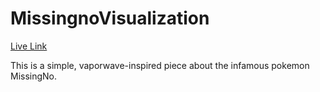 # MissingnoVisualization
[Live Link](https://jeffreymjordan.github.io/MissingnoVisualization/)

This is a simple, vaporwave-inspired piece about the infamous pokemon MissingNo. 
